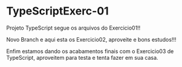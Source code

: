 # TypeScriptExerc-01

Projeto TypeScript segue os arquivos do Exercicio01!!

Novo Branch e aqui esta os Exercicio02, aproveite e bons estudos!!!

Enfim estamos dando os acabamentos finais com o Exercicio03 de TypeScript, aproveitem para testa e tenta fazer em sua casa.

